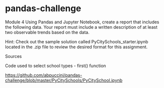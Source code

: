 # pandas-challenge
Module 4
Using Pandas and Jupyter Notebook, create a report that includes the following data. Your report must include a written description of at least two observable trends based on the data.

Hint: Check out the sample solution called PyCitySchools_starter.ipynb located in the .zip file to review the desired format for this assignment.


Sources

Code used to select school types - first() function

https://github.com/abpuccini/pandas-challenge/blob/master/PyCitySchools/PyCitySchool.ipynb
